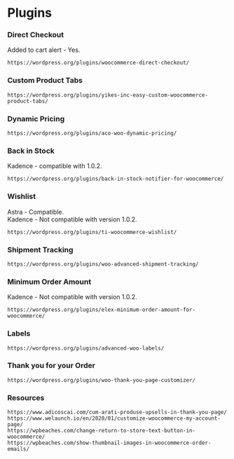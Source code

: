 # Plugins
### Direct Checkout
Added to cart alert - Yes.
```
https://wordpress.org/plugins/woocommerce-direct-checkout/
```
### Custom Product Tabs
```
https://wordpress.org/plugins/yikes-inc-easy-custom-woocommerce-product-tabs/
```

### Dynamic Pricing
```
https://wordpress.org/plugins/aco-woo-dynamic-pricing/
```
### Back in Stock
Kadence - compatible with 1.0.2.
```
https://wordpress.org/plugins/back-in-stock-notifier-for-woocommerce/
```

### Wishlist
Astra - Compatible.<br/>
Kadence - Not compatible with version 1.0.2.
```
https://wordpress.org/plugins/ti-woocommerce-wishlist/
```

### Shipment Tracking
```
https://wordpress.org/plugins/woo-advanced-shipment-tracking/
```

### Minimum Order Amount
Kadence - Not compatible with version 1.0.2.
```
https://wordpress.org/plugins/elex-minimum-order-amount-for-woocommerce/
```
### Labels
```
https://wordpress.org/plugins/advanced-woo-labels/
```
### Thank you for your Order
```
https://wordpress.org/plugins/woo-thank-you-page-customizer/
```

### Resources
```
https://www.adicoscai.com/cum-arati-produse-upsells-in-thank-you-page/
https://www.welaunch.io/en/2020/01/customize-woocommerce-my-account-page/
https://wpbeaches.com/change-return-to-store-text-button-in-woocommerce/
https://wpbeaches.com/show-thumbnail-images-in-woocommerce-order-emails/
```
